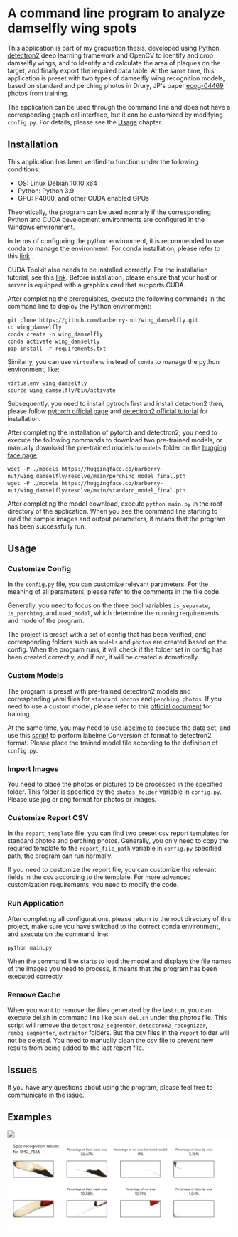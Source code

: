 # A command line program to analyze damselfly wing spots

This application is part of my graduation thesis, developed using Python, [detectron2](https://github.com/facebookresearch/detectron2) deep learning framework and OpenCV to identify and crop damselfly wings, and to Identify and calculate the area of plaques on the target, and finally export the required data table. At the same time, this application is preset with two types of damselfly wing recognition models, based on standard and perching photos in Drury, JP's paper [ecog-04469](https://www.ecography.org/appendix/ecog-04469) photos from training.

The application can be used through the command line and does not have a corresponding graphical interface, but it can be customized by modifying `config.py`. For details, please see the [Usage](##Usage) chapter.

## Installation

This application has been verified to function under the following conditions:
- OS: Linux Debian 10.10 x64
- Python: Python 3.9
- GPU: P4000, and other CUDA enabled GPUs

Theoretically, the program can be used normally if the corresponding Python and CUDA development environments are configured in the Windows environment.

In terms of configuring the python environment, it is recommended to use conda to manage the environment. For conda installation, please refer to this [link](https://docs.conda.io/projects/conda/en/latest/user-guide/install/linux.html) .

CUDA Toolkit also needs to be installed correctly. For the installation tutorial, see this [link](https://developer.nvidia.com/cuda-downloads). Before installation, please ensure that your host or server is equipped with a graphics card that supports CUDA.

After completing the prerequisites, execute the following commands in the command line to deploy the Python environment:

```shell
git clone https://github.com/barberry-nut/wing_damselfly.git
cd wing_damselfly
conda create -n wing_damselfly
conda activate wing_damselfly
pip install -r requirements.txt
```

Similarly, you can use `virtualenv` instead of `conda` to manage the python environment, like:

```shell
virtualenv wing_damselfly
source wing_damselfly/bin/activate
```

Subsequently, you need to install pytroch first and install detectron2 then, please follow [pytorch official page](https://pytorch.org/) and [detectron2 official tutorial](https://github.com/facebookresearch/detectron2/blob/main/INSTALL.md) for installation.

After completing the installation of pytorch and detectron2, you need to execute the following commands to download two pre-trained models, or manually download the pre-trained models to `models` folder on the [hugging face page](https://huggingface.co/barberry-nut/wing_damselfly).

```shell
wget -P ./models https://huggingface.co/barberry-nut/wing_damselfly/resolve/main/perching_model_final.pth
wget -P ./models https://huggingface.co/barberry-nut/wing_damselfly/resolve/main/standard_model_final.pth
```

After completing the model download, execute `python main.py` in the root directory of the application. When you see the command line starting to read the sample images and output parameters, it means that the program has been successfully run.

## Usage

### Customize Config

In the `config.py` file, you can customize relevant parameters. For the meaning of all parameters, please refer to the comments in the file code.

Generally, you need to focus on the three bool variables `is_separate`, `is_perching`, and `used_model`, which determine the running requirements and mode of the program.

The project is preset with a set of config that has been verified, and corresponding folders such as `models` and `photos` are created based on the config. When the program runs, it will check if the folder set in config has been created correctly, and if not, it will be created automatically.

### Custom Models

The program is preset with pre-trained detectron2 models and corresponding yaml files for `standard photos` and `perching photos`. If you need to use a custom model, please refer to this [official document](https://detectron2.readthedocs.io/en/latest/tutorials/getting_started.html) for training.

At the same time, you may need to use [labelme](https://github.com/wkentaro/labelme) to produce the data set, and use this [script](https://github.com/INF800/labelme_to_detectron2) to perform labelme Conversion of format to detectron2 format. Please place the trained model file according to the definition of `config.py`.

### Import Images

You need to place the photos or pictures to be processed in the specified folder. This folder is specified by the `photos_folder` variable in `config.py`. Please use jpg or png format for photos or images.

### Customize Report CSV

In the `report_template` file, you can find two preset csv report templates for standard photos and perching photos. Generally, you only need to copy the required template to the `report_file_path` variable in `config.py` specified path, the program can run normally.

If you need to customize the report file, you can customize the relevant fields in the csv according to the template. For more advanced customization requirements, you need to modify the code.

### Run Application

After completing all configurations, please return to the root directory of this project, make sure you have switched to the correct conda environment, and execute on the command line:

```
python main.py
```

When the command line starts to load the model and displays the file names of the images you need to process, it means that the program has been executed correctly.

### Remove Cache

When you want to remove the files generated by the last run, you can execute del.sh in command line like `bash del.sh` under the photos file. This script will remove the `detectron2_segmenter`, `detectron2_recognizer`, `rembg_segmenter`, `extractor` folders. But the csv files in the `report` folder will not be deleted. You need to manually clean the csv file to prevent new results from being added to the last report file.

## Issues

If you have any questions about using the program, please feel free to communicate in the issue.

## Examples

![](./examples/recognizer_output.png)
![](./examples/wing_spot_report_7366.png)